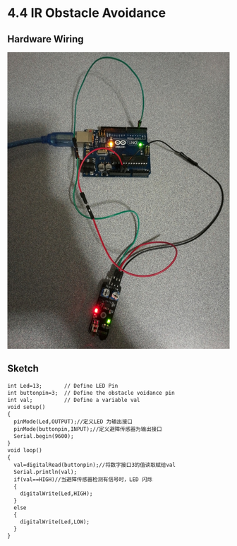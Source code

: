 # 4.4 IR Obstacle Avoidance

## Hardware Wiring
![Image](../../Examples/sensor-kit-for-arduino/028_ir_obstacleavoidance.jpg)

## Sketch
```
int Led=13;       // Define LED Pin
int buttonpin=3;  // Define the obstacle voidance pin
int val;          // Define a variable val
void setup()
{
  pinMode(Led,OUTPUT);//定义LED 为输出接口
  pinMode(buttonpin,INPUT);//定义避障传感器为输出接口
  Serial.begin(9600);
}
void loop()
{
  val=digitalRead(buttonpin);//将数字接口3的值读取赋给val
  Serial.println(val);
  if(val==HIGH)//当避障传感器检测有信号时，LED 闪烁
  {
    digitalWrite(Led,HIGH);
  }
  else
  {
    digitalWrite(Led,LOW);
  }
}
```
